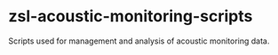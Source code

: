 # zsl-acoustic-monitoring-scripts
Scripts used for management and analysis of acoustic monitoring data.
